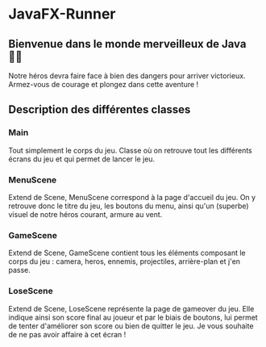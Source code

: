 # JavaFX-Runner

## Bienvenue dans le monde merveilleux de Java 👨‍💻

Notre héros devra faire face à bien des dangers pour arriver victorieux. 
Armez-vous de courage et plongez dans cette aventure !

## Description des différentes classes 
### Main

Tout simplement le corps du jeu. Classe où on retrouve tout les différents écrans du jeu et qui permet de lancer le jeu.

### MenuScene

Extend de Scene, MenuScene correspond à la page d'accueil du jeu. On y retrouve donc le titre du jeu, les boutons du menu, ainsi qu'un (superbe) visuel de notre héros courant, armure au vent.

### GameScene

Extend de Scene, GameScene contient tous les éléments composant le corps du jeu : camera, heros, ennemis, projectiles, arrière-plan et j'en passe.

### LoseScene

Extend de Scene, LoseScene représente la page de gameover du jeu. Elle indique ainsi son score final au joueur et par le biais de boutons, lui permet de tenter d'améliorer son score ou bien de quitter le jeu. Je vous souhaite de ne pas avoir affaire à cet écran !
